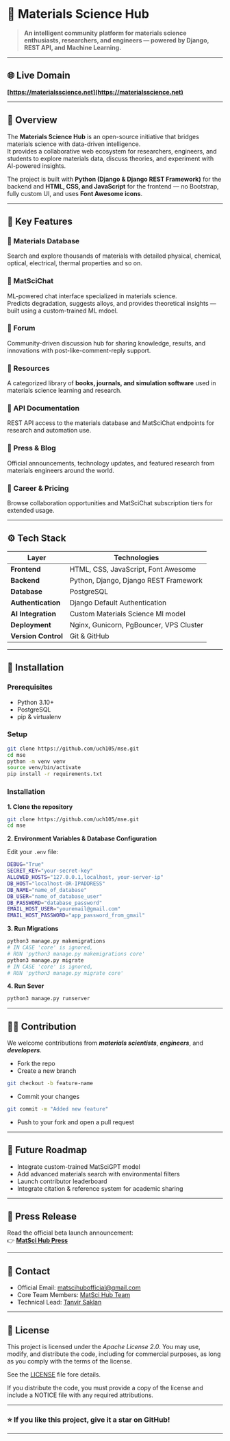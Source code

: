 # 🧪 Materials Science Hub

> **An intelligent community platform for materials science enthusiasts, researchers, and engineers — powered by Django, REST API, and Machine Learning.**

---

## 🌐 Live Domain
**[https://materialsscience.net](https://materialsscience.net)**

---

## 🚀 Overview

The **Materials Science Hub** is an open-source initiative that bridges materials science with data-driven intelligence.  
It provides a collaborative web ecosystem for researchers, engineers, and students to explore materials data, discuss theories, and experiment with AI-powered insights.

The project is built with **Python (Django & Django REST Framework)** for the backend and **HTML, CSS, and JavaScript** for the frontend — no Bootstrap, fully custom UI, and uses **Font Awesome icons**.

---

## 🧩 Key Features

### 🔹 Materials Database
Search and explore thousands of materials with detailed physical, chemical, optical, electrical, thermal properties and so on.

### 🔹 MatSciChat
ML-powered chat interface specialized in materials science.  
Predicts degradation, suggests alloys, and provides theoretical insights — built using a custom-trained ML mdoel.

### 🔹 Forum
Community-driven discussion hub for sharing knowledge, results, and innovations with post-like-comment-reply support.

### 🔹 Resources
A categorized library of **books, journals, and simulation software** used in materials science learning and research.

### 🔹 API Documentation
REST API access to the materials database and MatSciChat endpoints for research and automation use.

### 🔹 Press & Blog
Official announcements, technology updates, and featured research from materials engineers around the world.

### 🔹 Career & Pricing
Browse collaboration opportunities and MatSciChat subscription tiers for extended usage.

---

## ⚙️ Tech Stack

| Layer | Technologies |
|-------|---------------|
| **Frontend** | HTML, CSS, JavaScript, Font Awesome |
| **Backend** | Python, Django, Django REST Framework |
| **Database** | PostgreSQL |
| **Authentication** | Django Default Authentication |
| **AI Integration** | Custom Materials Science Ml model |
| **Deployment** | Nginx, Gunicorn, PgBouncer, VPS Cluster |
| **Version Control** | Git & GitHub |

---

## 🧰 Installation

### Prerequisites
- Python 3.10+
- PostgreSQL
- pip & virtualenv

### Setup

```bash
git clone https://github.com/uch105/mse.git
cd mse
python -m venv venv
source venv/bin/activate
pip install -r requirements.txt
```

### Installation

**1. Clone the repository**  

   ```bash
   git clone https://github.com/uch105/mse.git
   cd mse
   ```
**2.  Environment Variables & Database Configuration**

Edit your `.env` file:
```bash
DEBUG="True"
SECRET_KEY="your-secret-key"
ALLOWED_HOSTS="127.0.0.1,localhost, your-server-ip"
DB_HOST="localhost-OR-IPADDRESS"
DB_NAME="name_of_database"
DB_USER="name_of_database_user"
DB_PASSWORD="database_password"
EMAIL_HOST_USER="youremail@gmail.com"
EMAIL_HOST_PASSWORD="app_password_from_gmail"
```
**3. Run Migrations**
```bash
python3 manage.py makemigrations
# IN CASE 'core' is ignored,
# RUN 'python3 manage.py makemigrations core'
python3 manage.py migrate
# IN CASE 'core' is ignored,
# RUN 'python3 manage.py migrate core'
```
**4. Run Sever**
```bash
python3 manage.py runserver
```

---

## 🧑‍💻 Contribution

We welcome contributions from ***materials scientists***, ***engineers***, and ***developers***.
- Fork the repo
- Create a new branch
```bash
git checkout -b feature-name
```
- Commit your changes
```bash
git commit -m "Added new feature"
```
- Push to your fork and open a pull request

---

## 🧠 Future Roadmap

- Integrate custom-trained MatSciGPT model
- Add advanced materials search with environmental filters
- Launch contributor leaderboard
- Integrate citation & reference system for academic sharing

---

## 📢 Press Release
Read the official beta launch announcement:  
👉    **[MatSci Hub Press](https://materialsscience.net/press/)**

---

## 📧 Contact
- Official Email: [matscihubofficial@gmail.com](mailto:matscihubofficial@gmail.com)
- Core Team Members: [MatSci Hub Team](https://materialsscience.net/about/)
- Technical Lead: [Tanvir Saklan](mailto:saklantanvir@gmail.com)

---

## 🧾 License

This project is licensed under the *Apache License 2.0*. You may use, modify, and distribute the code, including for commercial purposes, as long as you comply with the terms of the license.  
  
See the [LICENSE](./LICENSE) file fore details.  
  
If you distribute the code, you must provide a copy of the license and include a NOTICE file with any required attributions.

---

### ⭐ If you like this project, give it a star on GitHub!

---
